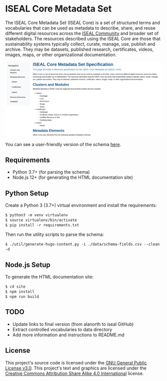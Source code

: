 # ISEAL Core Metadata Set
The ISEAL Core Metadata Set (ISEAL Core) is a set of structured terms and vocabularies that can be used as metadata to describe, share, and reuse different digital resources across the [ISEAL Community](https://www.isealalliance.org/) and broader set of stakeholders. The resources described using the ISEAL Core are those that sustainability systems typically collect, curate, manage, use, publish and archive. They may be datasets, published research, certificates, videos, images, maps, or other organizational documentation.

<p align="center">
  <img width="600" alt="Screenshot of ISEAL Core Metadata Set documentation" src="screenshot.png">
</p>

You can see a user-friendly version of the schema [here](https://alanorth.github.io/iseal-schema/).

## Requirements

- Python 3.7+ (for parsing the schema)
- Node.js 12+ (for generating the HTML documentation site)

## Python Setup
Create a Python 3 (3.7+) virtual environment and install the requirements:

```console
$ python3 -m venv virtualenv
$ source virtualenv/bin/activate
$ pip install -r requirements.txt
```

Then run the utility scripts to parse the schema:

```console
$ ./util/generate-hugo-content.py -i ./data/schema-fields.csv --clean -d
```

## Node.js Setup
To generate the HTML documentation site:

```console
$ cd site
$ npm install
$ npm run build
```

## TODO

- Update links to final version (from alanorth to iseal GitHub)
- Extract controlled vocabularies to data directory
- Add more information and instructions to README.md

## License

This project's source code is licensed under the [GNU General Public License v3.0](https://www.gnu.org/licenses/gpl-3.0-standalone.html). This project's text and graphics are licensed under the [Creative Commons Attribution Share Alike 4.0 International](https://creativecommons.org/licenses/by-sa/4.0/legalcode) license.
